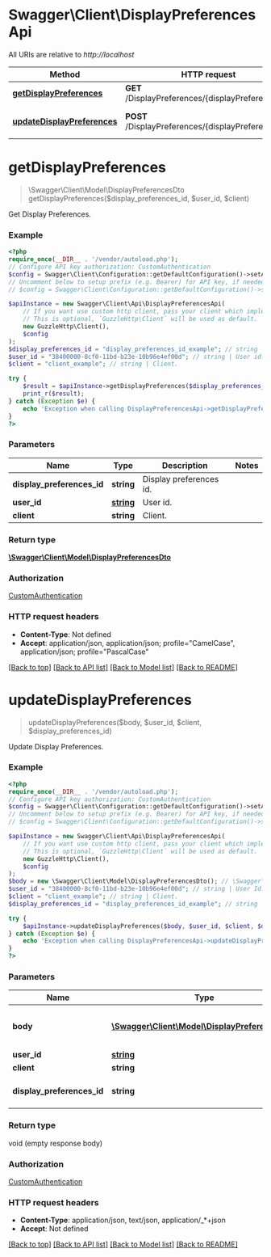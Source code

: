 # Swagger\Client\DisplayPreferencesApi

All URIs are relative to *http://localhost*

Method | HTTP request | Description
------------- | ------------- | -------------
[**getDisplayPreferences**](DisplayPreferencesApi.md#getdisplaypreferences) | **GET** /DisplayPreferences/{displayPreferencesId} | Get Display Preferences.
[**updateDisplayPreferences**](DisplayPreferencesApi.md#updatedisplaypreferences) | **POST** /DisplayPreferences/{displayPreferencesId} | Update Display Preferences.

# **getDisplayPreferences**
> \Swagger\Client\Model\DisplayPreferencesDto getDisplayPreferences($display_preferences_id, $user_id, $client)

Get Display Preferences.

### Example
```php
<?php
require_once(__DIR__ . '/vendor/autoload.php');
// Configure API key authorization: CustomAuthentication
$config = Swagger\Client\Configuration::getDefaultConfiguration()->setApiKey('X-Emby-Authorization', 'YOUR_API_KEY');
// Uncomment below to setup prefix (e.g. Bearer) for API key, if needed
// $config = Swagger\Client\Configuration::getDefaultConfiguration()->setApiKeyPrefix('X-Emby-Authorization', 'Bearer');

$apiInstance = new Swagger\Client\Api\DisplayPreferencesApi(
    // If you want use custom http client, pass your client which implements `GuzzleHttp\ClientInterface`.
    // This is optional, `GuzzleHttp\Client` will be used as default.
    new GuzzleHttp\Client(),
    $config
);
$display_preferences_id = "display_preferences_id_example"; // string | Display preferences id.
$user_id = "38400000-8cf0-11bd-b23e-10b96e4ef00d"; // string | User id.
$client = "client_example"; // string | Client.

try {
    $result = $apiInstance->getDisplayPreferences($display_preferences_id, $user_id, $client);
    print_r($result);
} catch (Exception $e) {
    echo 'Exception when calling DisplayPreferencesApi->getDisplayPreferences: ', $e->getMessage(), PHP_EOL;
}
?>
```

### Parameters

Name | Type | Description  | Notes
------------- | ------------- | ------------- | -------------
 **display_preferences_id** | **string**| Display preferences id. |
 **user_id** | [**string**](../Model/.md)| User id. |
 **client** | **string**| Client. |

### Return type

[**\Swagger\Client\Model\DisplayPreferencesDto**](../Model/DisplayPreferencesDto.md)

### Authorization

[CustomAuthentication](../../README.md#CustomAuthentication)

### HTTP request headers

 - **Content-Type**: Not defined
 - **Accept**: application/json, application/json; profile=\"CamelCase\", application/json; profile=\"PascalCase\"

[[Back to top]](#) [[Back to API list]](../../README.md#documentation-for-api-endpoints) [[Back to Model list]](../../README.md#documentation-for-models) [[Back to README]](../../README.md)

# **updateDisplayPreferences**
> updateDisplayPreferences($body, $user_id, $client, $display_preferences_id)

Update Display Preferences.

### Example
```php
<?php
require_once(__DIR__ . '/vendor/autoload.php');
// Configure API key authorization: CustomAuthentication
$config = Swagger\Client\Configuration::getDefaultConfiguration()->setApiKey('X-Emby-Authorization', 'YOUR_API_KEY');
// Uncomment below to setup prefix (e.g. Bearer) for API key, if needed
// $config = Swagger\Client\Configuration::getDefaultConfiguration()->setApiKeyPrefix('X-Emby-Authorization', 'Bearer');

$apiInstance = new Swagger\Client\Api\DisplayPreferencesApi(
    // If you want use custom http client, pass your client which implements `GuzzleHttp\ClientInterface`.
    // This is optional, `GuzzleHttp\Client` will be used as default.
    new GuzzleHttp\Client(),
    $config
);
$body = new \Swagger\Client\Model\DisplayPreferencesDto(); // \Swagger\Client\Model\DisplayPreferencesDto | New Display Preferences object.
$user_id = "38400000-8cf0-11bd-b23e-10b96e4ef00d"; // string | User Id.
$client = "client_example"; // string | Client.
$display_preferences_id = "display_preferences_id_example"; // string | Display preferences id.

try {
    $apiInstance->updateDisplayPreferences($body, $user_id, $client, $display_preferences_id);
} catch (Exception $e) {
    echo 'Exception when calling DisplayPreferencesApi->updateDisplayPreferences: ', $e->getMessage(), PHP_EOL;
}
?>
```

### Parameters

Name | Type | Description  | Notes
------------- | ------------- | ------------- | -------------
 **body** | [**\Swagger\Client\Model\DisplayPreferencesDto**](../Model/DisplayPreferencesDto.md)| New Display Preferences object. |
 **user_id** | [**string**](../Model/.md)| User Id. |
 **client** | **string**| Client. |
 **display_preferences_id** | **string**| Display preferences id. |

### Return type

void (empty response body)

### Authorization

[CustomAuthentication](../../README.md#CustomAuthentication)

### HTTP request headers

 - **Content-Type**: application/json, text/json, application/_*+json
 - **Accept**: Not defined

[[Back to top]](#) [[Back to API list]](../../README.md#documentation-for-api-endpoints) [[Back to Model list]](../../README.md#documentation-for-models) [[Back to README]](../../README.md)

